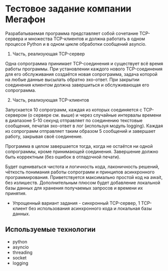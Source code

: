 # Тестовое задание компании Мегафон


Разрабатываемая программа представляет собой сочетание TCP-сервера и множества TCP-клиентов и должна работать в одном процессе Python и в одном цикле обработки сообщений asyncio.

1. Часть, реализующая TCP-сервер

Одна сопрограмма принимает TCP-соединения и существует всё время работы программы.
При установлении каждого нового TCP-соединения для его обслуживания создаётся новая сопрограмма, задача которой  на любые данные высылать обратно эхо-ответ.
При закрытии соединения клиентом должна завершиться и обслуживающая его сопрограмма.

2. Часть, реализующая TCP-клиентов

Запускается 10 сопрограмм, каждая из которых соединяется с TCP-сервером (о сервере см. выше) и через случайные интервалы времени в диапазоне 5-10 секунд
отправляет по соединению текстовые сообщения, печатая эхо-ответ в лог (используя модуль logging).
Каждая из сопрограмм отправляет таким образом 5 сообщений и завершает работу, закрывая своё соединение.


Программа в целом завершается тогда, когда не остаётся ни одной сопрограммы, кроме принимающей соединения. Завершение должно быть корректным (без ошибок в отладочной печати).

Будет оцениваться чистота и логичность кода, лаконичность решений, чёткость понимания работы сопрограмм и принципов асинхронного программирования.
Приветствуется максимально простой код на await, без излишеств.
Дополнительным плюсом будет добавление локальной базы данных для хранения получаемых запросов и времени их принятия.

* Упрощенный вариант задания - синхронный TCP-сервер, 1 TCP-клиент без использования асинхронного кода и локальная базы данных.



## Используемые технологии
 - python
 - asyncio
 - threading
 - socket
 - logging

